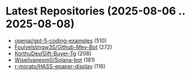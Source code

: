 # Latest Repositories (2025-08-06 .. 2025-08-08)

- [openai/gpt-5-coding-examples](https://github.com/openai/gpt-5-coding-examples) (510)
- [Foulvelstingw3S/Github-Mev-Bot](https://github.com/Foulvelstingw3S/Github-Mev-Bot) (272)
- [KorthuDev/Gift-Buyer-Tg](https://github.com/KorthuDev/Gift-Buyer-Tg) (208)
- [Wiseilvaneom0/Solana-bot](https://github.com/Wiseilvaneom0/Solana-bot) (181)
- [r-morato/HASS-epaper-display](https://github.com/r-morato/HASS-epaper-display) (116)
